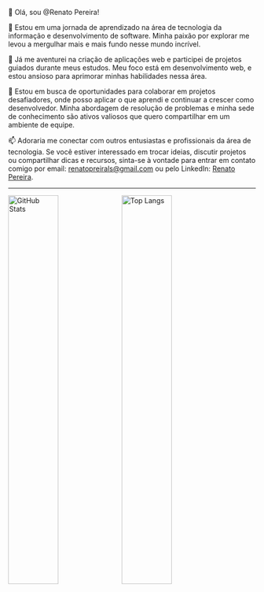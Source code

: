 👋 Olá, sou @Renato Pereira!

🌱 Estou em uma jornada de aprendizado na área de tecnologia da informação e desenvolvimento de software. Minha paixão por explorar me levou a mergulhar mais e mais fundo nesse mundo incrível.

👀 Já me aventurei na criação de aplicações web e participei de projetos guiados durante meus estudos. Meu foco está em desenvolvimento web, e estou ansioso para aprimorar minhas habilidades nessa área.

💞️ Estou em busca de oportunidades para colaborar em projetos desafiadores, onde posso aplicar o que aprendi e continuar a crescer como desenvolvedor. Minha abordagem de resolução de problemas e minha sede de conhecimento são ativos valiosos que quero compartilhar em um ambiente de equipe.

📫 Adoraria me conectar com outros entusiastas e profissionais da área de tecnologia. Se você estiver interessado em trocar ideias, discutir projetos ou compartilhar dicas e recursos, sinta-se à vontade para entrar em contato comigo por email: renatopreirals@gmail.com ou pelo LinkedIn: [Renato Pereira](www.linkedin.com/in/renatopreirals).


---
<img src="https://github-readme-stats.vercel.app/api?username=RenatoPereirals&show_icons=true&theme=radical&locale=pt-br&rank_icon=github" alt="GitHub Stats" width="45%" height=auto/>
<img src="https://github-readme-stats.vercel.app/api/top-langs/?username=RenatoPereirals&layout=compact&langs_count=5&theme=radical&locale=pt-br" alt="Top Langs" width="45%" height=auto/>

<!---
RenatoPereirals/RenatoPereirals is a ✨ special ✨ repository because its `README.md` (this file) appears on your GitHub profile.
You can click the Preview link to take a look at your changes.
--->
